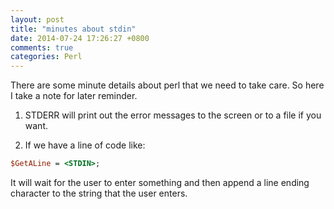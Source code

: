 ```yaml
---
layout: post
title: "minutes about stdin"
date: 2014-07-24 17:26:27 +0800
comments: true
categories: Perl
---
```

There are some minute details about perl that we need to take care. So here I take a note for later reminder. 

1. STDERR will print out the error messages to the screen or to a file if you want.   

2. If we have a line of code like:  
 
  ```perl  
  $GetALine = <STDIN>;
  ```

It will wait for the user to enter something and then append a line ending character to the string that the user enters. 